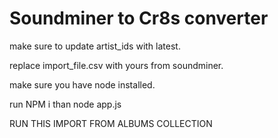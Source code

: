 # Soundminer to Cr8s converter


make sure to update artist_ids with latest. 

replace import_file.csv with yours from soundminer. 


make sure you have node installed. 

run NPM i than node app.js





RUN THIS IMPORT FROM ALBUMS COLLECTION


